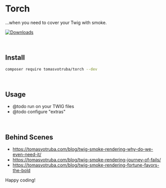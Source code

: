 # Torch

...when you need to cover your Twig with smoke.

[![Downloads](https://img.shields.io/packagist/dt/tomasvotruba/torch.svg?style=flat-square)](https://packagist.org/packages/tomasvotruba/torch/stats)

<br>

## Install

```bash
composer require tomasvotruba/torch --dev
```

<br>

## Usage

* @todo run on your TWIG files
* @todo configure "extras"

<br>

## Behind Scenes

* https://tomasvotruba.com/blog/twig-smoke-rendering-why-do-we-even-need-it/
* https://tomasvotruba.com/blog/twig-smoke-rendering-journey-of-fails/
* https://tomasvotruba.com/blog/twig-smoke-rendering-fortune-favors-the-bold


Happy coding!
